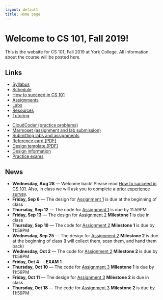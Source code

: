 ```yaml
---
layout: default
title: Home page
---
```


# Welcome to CS 101, Fall 2019!

This is the website for CS 101, Fall 2019 at York College.
All information about the course will be posted here.

## Links

<div class="multicol">
<div>
<ul class="multicol-links">
  <li><a href="syllabus.html">Syllabus</a></li>
  <li><a href="schedule.html">Schedule</a></li>
  <li><a href="success.html">How to succeed in CS 101</a></li>
  <li><a href="assign/index.html">Assignments</a></li>
  <li><a href="labs/index.html">Labs</a></li>
  <li><a href="resources.html">Resources</a></li>
  <li><a href="tutoring.html">Tutoring</a></li>
</ul>
</div>
<div>
<ul class="multicol-links">
  <li><a href="https://cs.ycp.edu/cloudcoder">CloudCoder (practice problems)</a></li>
  <li><a href="https://cs.ycp.edu/marmoset">Marmoset (assignment and lab submission)</a></li>
  <li><a href="submitting.html">Submitting labs and assignments</a></li>
  <li><a href="refcard.pdf">Reference card [PDF]</a></li>
  <li><a href="design-template.pdf">Design template [PDF]</a></li>
  <li><a href="design/index.html">Design information</a></li>
  <li><a href="practice/index.html">Practice exams</a></li>

<!-- 
  <li><a href="examples/index.html">Code examples</a></li>
  
-->  
</ul>
</div>
</div>

## News
* **Wednesday, Aug 28** &mdash; Welcome back!  Please read [How to succeed in CS 101](success.html).  Also, in class we will ask you to complete a [prior experience survey](https://goo.gl/forms/zzfjES8HZK9TEthK2).
* **Friday, Sep 6** &mdash; The design for [Assignment 1](assign/assign01.html) is due at the beginning of class 
* **Thursday, Sep 12** &mdash; The code for [Assignment 1](assign/assign01.html) is due by 11:59PM
* **Friday, Sep 13** &mdash; The design for [Assignment 2](assign/assign02.html) **Milestone 1** is due in class
* **Thursday, Sep 19** &mdash; The code for [Assignment 2](assign/assign02.html) **Milestone 1** is due by 11:59PM
* **Wednesday, Sep 25** &mdash; The design for [Assignment 2](assign/assign02.html) **Milestone 2** is due at the beginning of class (I will collect them, scan them, and hand them back)
* **Wednesday, Oct 2** &mdash; The code for [Assignment 2](assign/assign02.html) **Milestone 2** is due by 11:59PM
* **Friday, Oct 4** &mdash; **EXAM 1**
* **Thursday, Oct 10** &mdash; The code for [Assignment 3](assign/assign03.html) **Milestone 1** is due by 11:59PM
* **Friday, Oct 11** &mdash; The design for [Assignment 3](assign/assign03.html) **Milestone 2** is due in class
* **Thursday, Oct 18** &mdash; The code for [Assignment 3](assign/assign03.html) **Milestone 2** is due by 11:59PM

<!-- future news - dates need updated for the Fall
* **Thursday, Oct 24** &mdash; The code for [Assignment 4](assign/assign04.html) is due by 11:59PM
* **Friday, Oct 30** &mdash; **EXAM 2**
* **Thursday, Nov 14** &mdash; [Assignment 5](assign/assign05.html) is due by 11:59PM
* **Tuesday, Nov 26** &mdash; The code for [Assignment 6](assign/assign06.html) **Milestone 1** is due by 11:59PM
* **Wednesday, Nov 27** &mdash; **NO CLASS - THANKSGIVING BREAK**
* **Friday, Nov 29**  &mdash; **NO CLASS - THANKSGIVING BREAK**
* **Thursday, Dec 5** &mdash; The code for [Assignment 6](assign/assign06.html) **Milestone 2** is due by 11:59PM
* **Friday, Dec 5** &mdash; **EXAM 3**
* **Friday, Dec 12** &mdash; **FINAL EXAM**

-->

<!-- vim:set wrap: -->
<!-- vim:set linebreak: -->
<!-- vim:set nolist: -->
